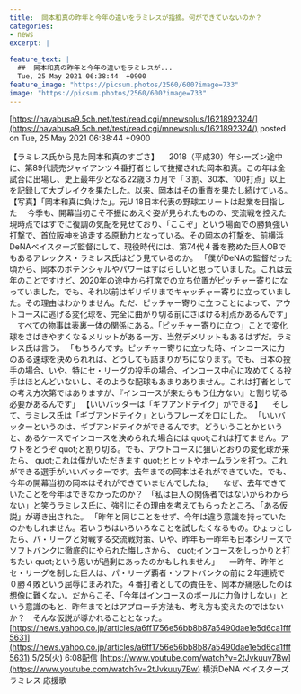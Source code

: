 ```yaml
---
title:  岡本和真の昨年と今年の違いをラミレスが指摘。何ができていないのか？  
categories:
- news
excerpt: |
  
feature_text: |
  ##  岡本和真の昨年と今年の違いをラミレスが...
  Tue, 25 May 2021 06:38:44  +0900
feature_image: "https://picsum.photos/2560/600?image=733"
image: "https://picsum.photos/2560/600?image=733"
---
```


[https://hayabusa9.5ch.net/test/read.cgi/mnewsplus/1621892324/](https://hayabusa9.5ch.net/test/read.cgi/mnewsplus/1621892324/)
posted on Tue, 25 May 2021 06:38:44  +0900

<!--more-->

【ラミレス氏から見た岡本和真のすごさ】 　2018（平成30）年シーズン途中に、第89代読売ジャイアンツ４番打者として抜擢された岡本和真。この年は全試合に出場し、史上最年少となる22歳３カ月で「３割、30本、100打点」以上を記録して大ブレイクを果たした。以来、岡本はその重責を果たし続けている。 【写真】「岡本和真に負けた」。元U 18日本代表の野球エリートは起業を目指した 　今季も、開幕当初こそ不振にあえぐ姿が見られたものの、交流戦を控えた現時点ではすでに復調の気配を見せており、「ここぞ」という場面での勝負強い打撃で、首位阪神を追走する原動力となっている。その岡本の打撃を、前横浜DeNAベイスターズ監督にして、現役時代には、第74代４番を務めた巨人OBでもあるアレックス・ラミレス氏はどう見ているのか。 「僕がDeNAの監督だった頃から、岡本のポテンシャルやパワーはすばらしいと思っていました。これは去年のことですけど、2020年の途中から打席での立ち位置がピッチャー寄りになっていました。でも、それ以前はギリギリまでキャッチャー寄りに立っていました。その理由はわかりません。ただ、ピッチャー寄りに立つことによって、アウトコースに逃げる変化球を、完全に曲がり切る前にさばける利点があるんです」 　すべての物事は表裏一体の関係にある。「ピッチャー寄りに立つ」ことで変化球をさばきやすくなるメリットがある一方、当然デメリットもあるはずだ。ラミレス氏は言う。 「もちろんです。ピッチャー寄りに立った時、インコースに力のある速球を決められれば、どうしても詰まりがちになります。でも、日本の投手の場合、いや、特にセ・リーグの投手の場合、インコース中心に攻めてくる投手はほとんどいないし、そのような配球もあまりありません。これは打者としての考え方次第ではありますが、『インコースが来たらもう仕方ない』と割り切る必要があるんです」 【いいバッターは「ギブアンドテイク」ができる】 　そして、ラミレス氏は「ギブアンドテイク」というフレーズを口にした。 「いいバッターというのは、ギブアンドテイクができるんです。どういうことかというと、あるケースでインコースを決められた場合には quot;これは打てません。アウトをどうぞ quot;と割り切る。でも、アウトコースに狙いどおりの変化球が来たら、 quot;これは僕がいただきます quot;とヒットやホームランを打つ。これができる選手がいいバッターです。去年までの岡本はそれができていた。でも、今年の開幕当初の岡本はそれができていませんでしたね」 　なぜ、去年できていたことを今年はできなかったのか？　「私は巨人の関係者ではないからわからない」と笑うラミレス氏に、強引にその理由を考えてもらったところ、「ある仮説」が導き出された。 「昨年と同じことをせず、今年は違う意識を持っていたのかもしれません。若いうちはいろいろなことを試したくなるもの。ひょっとしたら、パ・リーグと対戦する交流戦対策、いや、昨年も一昨年も日本シリーズでソフトバンクに徹底的にやられた悔しさから、 quot;インコースをしっかりと打ちたい quot;という思いが過剰にあったのかもしれません」 　一昨年、昨年とセ・リーグを制した巨人は、パ・リーグ覇者・ソフトバンクの前に２年連続で０勝４敗という屈辱にまみれた。４番打者としての責任を、岡本が痛感したのは想像に難くない。だからこそ、「今年はインコースのボールに力負けしない」という意識のもと、昨年までとはアプローチ方法も、考え方も変えたのではないか？　そんな仮説が導かれることとなった。 [https://news.yahoo.co.jp/articles/a6ff1756e56bb8b87a5490dae1e5d6ca1fff5631](https://news.yahoo.co.jp/articles/a6ff1756e56bb8b87a5490dae1e5d6ca1fff5631) 5/25(火) 6:08配信 [https://www.youtube.com/watch?v=2tJvkuuy7Bw](https://www.youtube.com/watch?v=2tJvkuuy7Bw) 横浜DeNA ベイスターズ ラミレス 応援歌
